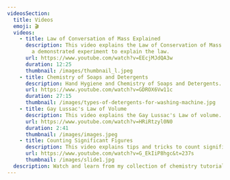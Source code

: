 ```yaml
---
videosSection:
  title: Videos
  emoji: 🎬
  videos:
    - title: Law of Conversation of Mass Explained
      description: This video explains the Law of Conservation of Mass in detail with
        a demonstrated experiment to explain the law.
      url: https://www.youtube.com/watch?v=EEcjMJdQA3w
      duration: 12:25
      thumbnail: /images/thumbnail_l.jpeg
    - title: Chemistry of Soaps and Detergents
      description: Hand Hygiene and Chemistry of Soaps and Detergents.
      url: https://www.youtube.com/watch?v=GDROX6Vw11c
      duration: 27:15
      thumbnail: /images/types-of-detergents-for-washing-machine.jpg
    - title: Gay Lussac's Law of Volume
      description: This video explains the Gay Lussac's Law of volume.
      url: https://www.youtube.com/watch?v=HRiRtzyl0N0
      duration: 2:41
      thumbnail: /images/images.jpeg
    - title: Counting Significant Figures
      description: This video explains tips and tricks to count significant figures,
      url: https://www.youtube.com/watch?v=G_EkIiP8hgc&t=237s
      thumbnail: /images/slide1.jpg
  description: Watch and learn from my collection of chemistry tutorials and demonstrations.
---
```

